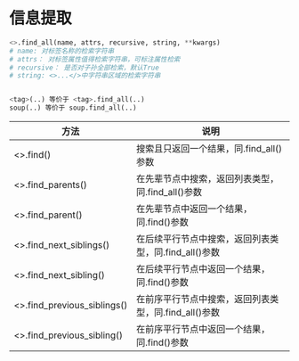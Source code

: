 # 信息提取

```python
<>.find_all(name, attrs, recursive, string, **kwargs)
# name: 对标签名称的检索字符串
# attrs： 对标签属性值得检索字符串，可标注属性检索
# recursive： 是否对子孙全部检索，默认True
# string: <>...</>中字符串区域的检索字符串


<tag>(..) 等价于 <tag>.find_all(..)
soup(..) 等价于 soup.find_all(..)
```

| 方法                          | 说明                               |
| --------------------------- | -------------------------------- |
| <>.find()                   | 搜索且只返回一个结果，同.find_all()参数        |
| <>.find_parents()           | 在先辈节点中搜索，返回列表类型，同.find_all()参数   |
| <>.find_parent()            | 在先辈节点中返回一个结果，同.find()参数          |
| <>.find_next_siblings()     | 在后续平行节点中搜索，返回列表类型，同.find_all()参数 |
| <>.find_next_sibling()      | 在后续平行节点中返回一个结果，同.find()参数        |
| <>.find_previous_siblings() | 在前序平行节点中搜索，返回列表类型，同.find_all()参数 |
| <>.find_previous_sibling()  | 在前序平行节点中返回一个结果，同.find()参数        |

